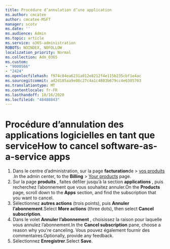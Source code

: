 ```yaml
---
title: Procédure d’annulation d’une application
ms.author: cmcatee
author: cmcatee-MSFT
manager: scotv
ms.date: ''
ms.audience: Admin
ms.topic: article
ms.service: o365-administration
ROBOTS: NOINDEX, NOFOLLOW
localization_priority: Normal
ms.collection: Adm_O365
ms.custom:
- "9000566"
- "2424"
ms.openlocfilehash: f974c84ea6231a012e8212f4e115b235cbf1e4ac
ms.sourcegitcommit: ad2d185aa9e08c27c4a1c4803b679cc4e6305703
ms.translationtype: MT
ms.contentlocale: fr-FR
ms.lasthandoff: 10/16/2020
ms.locfileid: "48488843"
---
```

# <a name="how-to-cancel-software-as-a-service-apps"></a><span data-ttu-id="6795f-102">Procédure d’annulation des applications logicielles en tant que service</span><span class="sxs-lookup"><span data-stu-id="6795f-102">How to cancel software-as-a-service apps</span></span>

1. <span data-ttu-id="6795f-103">Dans le centre d’administration, sur la page **facturation**de  >  [vos produits](https://go.microsoft.com/fwlink/p/?linkid=842054) .</span><span class="sxs-lookup"><span data-stu-id="6795f-103">In the admin center, to the **Billing** > [Your products](https://go.microsoft.com/fwlink/p/?linkid=842054) page.</span></span>
2. <span data-ttu-id="6795f-104">Sur la page **produits** , faites défiler jusqu’à la section **applications** , puis recherchez l’abonnement que vous souhaitez annuler.</span><span class="sxs-lookup"><span data-stu-id="6795f-104">On the **Products** page, scroll down to the **Apps** section, and find the subscription that you want to cancel.</span></span> 
3. <span data-ttu-id="6795f-105">Sélectionnez **autres actions** (trois points), puis **Annuler l’abonnement**.</span><span class="sxs-lookup"><span data-stu-id="6795f-105">Select **More actions** (three dots), then select **Cancel subscription**.</span></span>
4. <span data-ttu-id="6795f-106">Dans le volet **Annuler l’abonnement** , choisissez la raison pour laquelle vous annulez l’abonnement.</span><span class="sxs-lookup"><span data-stu-id="6795f-106">In the **Cancel subscription** pane, choose a reason why you're canceling.</span></span> <span data-ttu-id="6795f-107">Vous pouvez également fournir des commentaires.</span><span class="sxs-lookup"><span data-stu-id="6795f-107">Optionally, provide any feedback.</span></span>
5. <span data-ttu-id="6795f-108">Sélectionnez **Enregistrer**.</span><span class="sxs-lookup"><span data-stu-id="6795f-108">Select **Save**.</span></span>